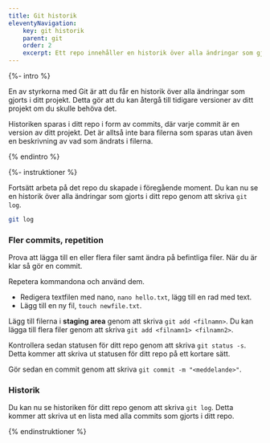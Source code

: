 ```yaml
---
title: Git historik
eleventyNavigation:
    key: git historik
    parent: git
    order: 2
    excerpt: Ett repo innehåller en historik över alla ändringar som gjorts i projektet.
---
```


{%- intro %}

En av styrkorna med Git är att du får en historik över alla ändringar som gjorts i ditt projekt. Detta gör att du kan återgå till tidigare versioner av ditt projekt om du skulle behöva det.

Historiken sparas i ditt repo i form av commits, där varje commit är en version av ditt projekt. Det är alltså inte bara filerna som sparas utan även en beskrivning av vad som ändrats i filerna.

{% endintro %}

{%- instruktioner %}

Fortsätt arbeta på det repo du skapade i föregående moment. Du kan nu se en historik över alla ändringar som gjorts i ditt repo genom att skriva `git log`.

```bash
git log
```

### Fler commits, repetition

Prova att lägga till en eller flera filer samt ändra på befintliga filer. När du är klar så gör en commit.

Repetera kommandona och använd dem.

-   Redigera textfilen med nano, `nano hello.txt`, lägg till en rad med text.
-   Lägg till en ny fil, `touch newfile.txt`.

Lägg till filerna i **staging area** genom att skriva `git add <filnamn>`. Du kan lägga till flera filer genom att skriva `git add <filnamn1> <filnamn2>`.

Kontrollera sedan statusen för ditt repo genom att skriva `git status -s`. Detta kommer att skriva ut statusen för ditt repo på ett kortare sätt.

Gör sedan en commit genom att skriva `git commit -m "<meddelande>"`.

### Historik

Du kan nu se historiken för ditt repo genom att skriva `git log`. Detta kommer att skriva ut en lista med alla commits som gjorts i ditt repo.

{% endinstruktioner %}
